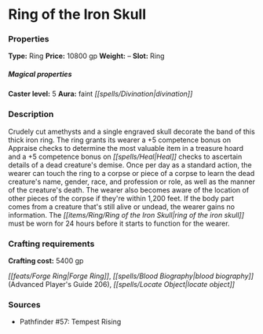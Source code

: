 ﻿---
Title: "Ring of the Iron Skull"
Type: "Ring"
Price: "10800 gp"
Weight: "–"
Slot: "Ring"
Caster level: "5"
Aura: "faint divination"
Description: |
  "Crudely cut amethysts and a single engraved skull decorate the band of this thick iron ring. The ring grants its wearer a +5 competence bonus on Appraise checks to determine the most valuable item in a treasure hoard and a +5 competence bonus on Heal checks to ascertain details of a dead creature's demise. Once per day as a standard action, the wearer can touch the ring to a corpse or piece of a corpse to learn the dead creature's name, gender, race, and profession or role, as well as the manner of the creature's death. The wearer also becomes aware of the location of other pieces of the corpse if they're within 1,200 feet. If the body part comes from a creature that's still alive or undead, the wearer gains no information. The _ring of the iron skull_ must be worn for 24 hours before it starts to function for the wearer."
Crafting cost: "5400 gp"
Sources: "['Pathfinder #57: Tempest Rising']"
---

# Ring of the Iron Skull

### Properties

**Type:** Ring **Price:** 10800 gp **Weight:** – **Slot:** Ring

##### Magical properties

**Caster level:** 5 **Aura:** faint _[[spells/Divination|divination]]_

### Description

Crudely cut amethysts and a single engraved skull decorate the band of this thick iron ring. The ring grants its wearer a +5 competence bonus on Appraise checks to determine the most valuable item in a treasure hoard and a +5 competence bonus on _[[spells/Heal|Heal]]_ checks to ascertain details of a dead creature's demise. Once per day as a standard action, the wearer can touch the ring to a corpse or piece of a corpse to learn the dead creature's name, gender, race, and profession or role, as well as the manner of the creature's death. The wearer also becomes aware of the location of other pieces of the corpse if they're within 1,200 feet. If the body part comes from a creature that's still alive or undead, the wearer gains no information. The _[[items/Ring/Ring of the Iron Skull|ring of the iron skull]]_ must be worn for 24 hours before it starts to function for the wearer.

### Crafting requirements

**Crafting cost:** 5400 gp

_[[feats/Forge Ring|Forge Ring]]_, _[[spells/Blood Biography|blood biography]]_ (Advanced Player's Guide 206), _[[spells/Locate Object|locate object]]_

### Sources

* Pathfinder #57: Tempest Rising